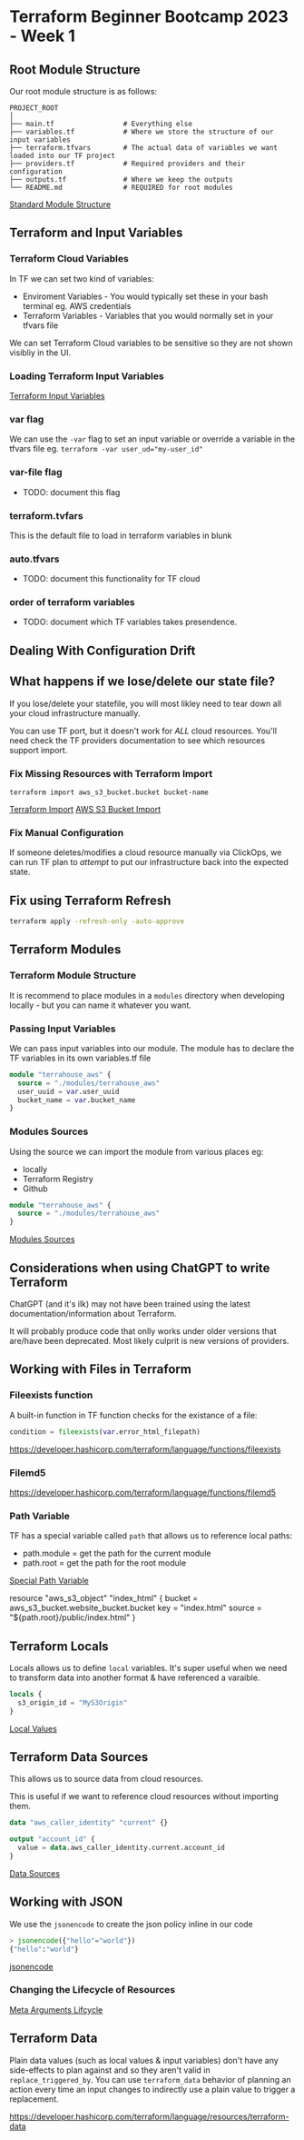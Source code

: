 # Terraform Beginner Bootcamp 2023 - Week 1

## Root Module Structure

Our root module structure is as follows:

```
PROJECT_ROOT
│
├── main.tf                 # Everything else
├── variables.tf            # Where we store the structure of our input variables
├── terraform.tfvars        # The actual data of variables we want loaded into our TF project
├── providers.tf            # Required providers and their configuration
├── outputs.tf              # Where we keep the outputs
└── README.md               # REQUIRED for root modules
```

[Standard Module Structure](https://developer.hashicorp.com/terraform/language/modules/develop/structure)

## Terraform and Input Variables

### Terraform Cloud Variables

In TF we can set two kind of variables:
- Enviroment Variables - You would typically set these in your bash terminal eg. AWS credentials
- Terraform Variables - Variables that you would normally set in your tfvars file

We can set Terraform Cloud variables to be sensitive so they are not shown visibliy in the UI.

### Loading Terraform Input Variables

[Terraform Input Variables](https://developer.hashicorp.com/terraform/language/values/variables)


### var flag
We can use the `-var` flag to set an input variable or override a variable in the tfvars file eg. `terraform -var user_ud="my-user_id"`

### var-file flag

- TODO: document this flag

### terraform.tvfars

This is the default file to load in terraform variables in blunk

### auto.tfvars

- TODO: document this functionality for TF cloud

### order of terraform variables

- TODO: document which TF variables takes presendence.

## Dealing With Configuration Drift

## What happens if we lose/delete our state file?

If you lose/delete your statefile, you will most likley need to tear down all your cloud infrastructure manually.

You can use TF port, but it doesn't work for *ALL* cloud resources. You'll need check the TF providers documentation to see which resources support import.

### Fix Missing Resources with Terraform Import

`terraform import aws_s3_bucket.bucket bucket-name`

[Terraform Import](https://developer.hashicorp.com/terraform/cli/import)
[AWS S3 Bucket Import](https://registry.terraform.io/providers/hashicorp/aws/latest/docs/resources/s3_bucket#import)

### Fix Manual Configuration

If someone deletes/modifies a cloud resource manually via ClickOps, we can run TF plan to *attempt* to put our infrastructure back into the expected state.

## Fix using Terraform Refresh

```sh
terraform apply -refresh-only -auto-approve
```

## Terraform Modules

### Terraform Module Structure

It is recommend to place modules in a `modules` directory when developing locally - but you can name it whatever you want.

### Passing Input Variables

We can pass input variables into our module.
The module has to declare the TF variables in its own variables.tf file

```tf
module "terrahouse_aws" {
  source = "./modules/terrahouse_aws"
  user_uuid = var.user_uuid
  bucket_name = var.bucket_name
}
```

### Modules Sources

Using the source we can import the module from various places eg:
- locally
- Terraform Registry
- Github
```tf
module "terrahouse_aws" {
  source = "./modules/terrahouse_aws"
}
```

[Modules Sources](https://developer.hashicorp.com/terraform/language/modules/sources)


## Considerations when using ChatGPT to write Terraform

ChatGPT (and it's ilk) may not have been trained using the latest documentation/information about Terraform.

It will probably produce code that onlly works under older versions that are/have been deprecated. Most likely culprit is new versions of providers.

## Working with Files in Terraform


### Fileexists function

A built-in function in TF function checks for the existance of a file:

```tf
condition = fileexists(var.error_html_filepath)
```

https://developer.hashicorp.com/terraform/language/functions/fileexists

### Filemd5

https://developer.hashicorp.com/terraform/language/functions/filemd5

### Path Variable

TF has a special variable called `path` that allows us to reference local paths:
- path.module = get the path for the current module
- path.root = get the path for the root module

[Special Path Variable](https://developer.hashicorp.com/terraform/language/expressions/references#filesystem-and-workspace-info)


resource "aws_s3_object" "index_html" {
  bucket = aws_s3_bucket.website_bucket.bucket
  key    = "index.html"
  source = "${path.root}/public/index.html"
}

## Terraform Locals

Locals allows us to define `local` variables.
It's super useful when we need to transform data into another format & have referenced a varaible.

```tf
locals {
  s3_origin_id = "MyS3Origin"
}
```
[Local Values](https://developer.hashicorp.com/terraform/language/values/locals)

## Terraform Data Sources

This allows us to source data from cloud resources.

This is useful if we want to reference cloud resources without importing them.

```tf
data "aws_caller_identity" "current" {}

output "account_id" {
  value = data.aws_caller_identity.current.account_id
}
```
[Data Sources](https://developer.hashicorp.com/terraform/language/data-sources)

## Working with JSON

We use the `jsonencode` to create the json policy inline in our code

```tf
> jsonencode({"hello"="world"})
{"hello":"world"}
```

[jsonencode](https://developer.hashicorp.com/terraform/language/functions/jsonencode)

### Changing the Lifecycle of Resources

[Meta Arguments Lifcycle](https://developer.hashicorp.com/terraform/language/meta-arguments/lifecycle)


## Terraform Data

Plain data values (such as local values & input variables) don't have any side-effects to plan against and so they aren't valid in `replace_triggered_by`. You can use `terraform_data` behavior of planning an action every time an input changes to indirectly use a plain value to trigger a replacement.

https://developer.hashicorp.com/terraform/language/resources/terraform-data